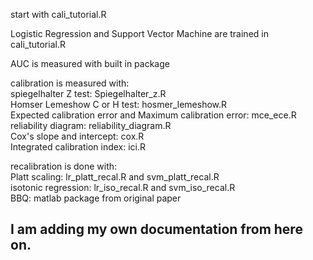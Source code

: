 start with cali_tutorial.R

Logistic Regression and Support Vector Machine are trained in cali_tutorial.R

AUC is measured with built in package

calibration is measured with:<br/>
spiegelhalter Z test: Spiegelhalter_z.R<br/>
Homser Lemeshow C or H test: hosmer_lemeshow.R<br/>
Expected calibration error and Maximum calibration error: mce_ece.R<br/>
reliability diagram: reliability_diagram.R<br/>
Cox's slope and intercept: cox.R<br/>
Integrated calibration index: ici.R<br/>

recalibration is done with:<br/>
Platt scaling: lr_platt_recal.R and svm_platt_recal.R<br/>
isotonic regression: lr_iso_recal.R and svm_iso_recal.R<br/>
BBQ: matlab package from original paper

## I am adding my own documentation from here on.
